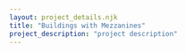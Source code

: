 ```yaml
---
layout: project_details.njk
title: "Buildings with Mezzanines"
project_description: "project description"
---
```

